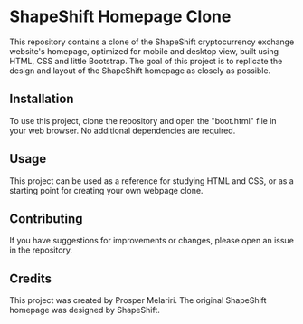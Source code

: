 # ShapeShift Homepage Clone

This repository contains a clone of the ShapeShift cryptocurrency exchange website's homepage, optimized for mobile and desktop view, built using HTML, CSS and little Bootstrap. The goal of this project is to replicate the design and layout of the ShapeShift homepage as closely as possible.

## Installation

To use this project, clone the repository and open the "boot.html" file in your web browser. No additional dependencies are required.

## Usage

This project can be used as a reference for studying HTML and CSS, or as a starting point for creating your own webpage clone.

## Contributing

If you have suggestions for improvements or changes, please open an issue in the repository.

## Credits

This project was created by Prosper Melariri. The original ShapeShift homepage was designed by ShapeShift.
